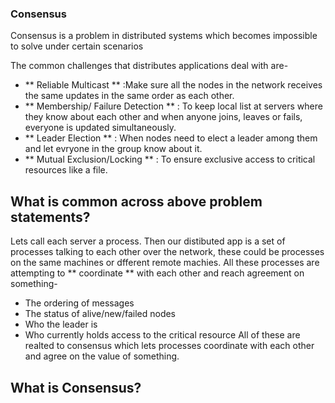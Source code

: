 ### Consensus ## 
Consensus is a problem in distributed systems which becomes impossible to solve under certain scenarios

The common challenges that distributes applications deal with are-
  - ** Reliable Multicast ** :Make sure all the nodes in the network receives the same updates in the same order as each other.
  - ** Membership/ Failure Detection ** : To keep local list at servers where they know about each other and when anyone joins, leaves or fails, everyone is updated simultaneously.
  - ** Leader Election ** : When nodes need to elect a leader among them and let evryone in the group know about it.
  - ** Mutual Exclusion/Locking ** : To ensure exclusive access to critical resources like a file.
  
## What is common across above problem statements? ##
Lets call each server a process. Then our distibuted app is a set of processes talking to each other over the network, these could be processes on the same machines or dfferent remote machies.
All these processes are attempting to ** coordinate ** with each other and reach agreement on something-
  - The ordering of messages
  - The status of alive/new/failed nodes
  - Who the leader is
  - Who currently holds access to the critical resource
All of these are realted to consensus which lets processes coordinate with each other and agree on the value of something.

## What is Consensus? ##
